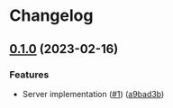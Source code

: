 # Changelog

## [0.1.0](https://github.com/jtwatson/server/compare/v0.0.1...v0.1.0) (2023-02-16)


### Features

* Server implementation ([#1](https://github.com/jtwatson/server/issues/1)) ([a9bad3b](https://github.com/jtwatson/server/commit/a9bad3bea903641f7979af0133d9ed85bba0d546))
